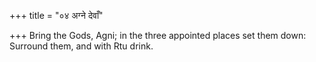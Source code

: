 +++
title = "०४ अग्ने देवाँ"

+++
Bring the Gods, Agni; in the three appointed places set them down:  
     Surround them, and with Rtu drink.